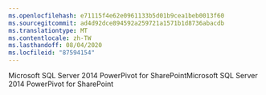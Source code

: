 ```yaml
---
ms.openlocfilehash: e71115f4e62e0961133b5d01b9cea1beb0013f60
ms.sourcegitcommit: ad4d92dce894592a259721a1571b1d8736abacdb
ms.translationtype: MT
ms.contentlocale: zh-TW
ms.lasthandoff: 08/04/2020
ms.locfileid: "87594154"
---
```

<span data-ttu-id="46c7a-101">Microsoft SQL Server 2014 PowerPivot for SharePoint</span><span class="sxs-lookup"><span data-stu-id="46c7a-101">Microsoft SQL Server 2014 PowerPivot for SharePoint</span></span>
